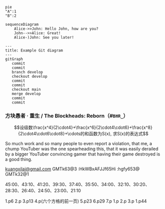 ```mermaid
pie 
"A":1
"B":2
```

```mermaid
sequenceDiagram
    Alice->>John: Hello John, how are you?
    John-->>Alice: Great!
    Alice-)John: See you later!

```




```mermaid
---
title: Example Git diagram
---
gitGraph
   commit
   commit
   branch develop
   checkout develop
   commit
   commit
   checkout main
   merge develop
   commit
   commit

```


### 方块愚者 · 重生 / The Blockheads: Reborn（#`BHR_`）


$$设级数\frac{x^4}{2\cdot4}+\frac{x^6}{2\cdot4\cdot6}+\frac{x^8}{2\cdot4\cdot6\cdot8}+\cdots的和函数为S(x), 求S(x)的表达式$$


So much work and so many people to even report a violation, that me, a chump YouTuber was the one spearheading this, that it was easily derailed by a bigger YouTuber convincing gamer that having their game destroyed is a good thing.


kuangxilai@gmail.com
GMTk63@3
:HkWBxAFJJf65Hi
:hgfy653@
GMTk32@1


45:00、43:10、41:20、39:30、37:40、35:50、34:00、32:10、30:20、28:30、26:40、24:50、23:00、21:10

1.p6
2.p
3.p13
4.p(六个方格的前一页)
5.p23
6.p29
7.p
1.p
2.p
3.p
1.p44




